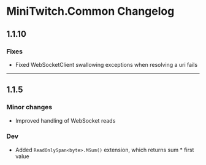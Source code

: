 # MiniTwitch.Common Changelog

## 1.1.10

### Fixes

- Fixed WebSocketClient swallowing exceptions when resolving a uri fails

***

## 1.1.5

### Minor changes

- Improved handling of WebSocket reads

### Dev

- Added `ReadOnlySpan<byte>.MSum()` extension, which returns sum * first value